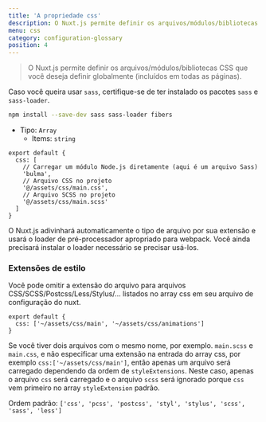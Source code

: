 ```yaml
---
title: 'A propriedade css'
description: O Nuxt.js permite definir os arquivos/módulos/bibliotecas CSS que você deseja definir globalmente (incluídos em todas as páginas).
menu: css
category: configuration-glossary
position: 4
---
```


> O Nuxt.js permite definir os arquivos/módulos/bibliotecas CSS que você deseja definir globalmente (incluídos em todas as páginas).

Caso você queira usar `sass`, certifique-se de ter instalado os pacotes `sass` e `sass-loader`.

```sh
npm install --save-dev sass sass-loader fibers
```

- Tipo: `Array`
  - Items: `string`

```js{}[nuxt.config.js]
export default {
  css: [
    // Carregar um módulo Node.js diretamente (aqui é um arquivo Sass)
    'bulma',
    // Arquivo CSS no projeto
    '@/assets/css/main.css',
    // Arquivo SCSS no projeto
    '@/assets/css/main.scss'
  ]
}
```

O Nuxt.js adivinhará automaticamente o tipo de arquivo por sua extensão e usará o loader de pré-processador apropriado para webpack. Você ainda precisará instalar o loader necessário se precisar usá-los.

### Extensões de estilo

Você pode omitir a extensão do arquivo para arquivos CSS/SCSS/Postcss/Less/Stylus/... listados no array css em seu arquivo de configuração do nuxt.

```js{}[nuxt.config.js]
export default {
  css: ['~/assets/css/main', '~/assets/css/animations']
}
```

<base-alert>

Se você tiver dois arquivos com o mesmo nome, por exemplo. `main.scss` e `main.css`, e não especificar uma extensão na entrada do array css, por exemplo `css:['~/assets/css/main']`, então apenas um arquivo será carregado dependendo da ordem de `styleExtensions`. Neste caso, apenas o arquivo `css` será carregado e o arquivo `scss` será ignorado porque `css` vem primeiro no array `styleExtension` padrão.

</base-alert>

Ordem padrão: `['css', 'pcss', 'postcss', 'styl', 'stylus', 'scss', 'sass', 'less']`
